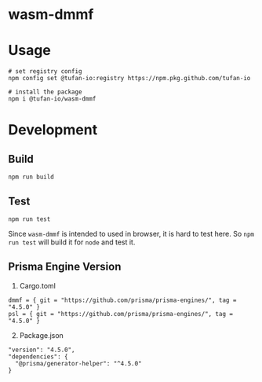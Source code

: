# wasm-dmmf

# Usage

```
# set registry config
npm config set @tufan-io:registry https://npm.pkg.github.com/tufan-io

# install the package
npm i @tufan-io/wasm-dmmf
```

# Development

## Build
```
npm run build
```

## Test
```
npm run test
```
Since `wasm-dmmf` is intended to used in browser, it is hard to test here.
So `npm run test` will build it for `node` and test it.

## Prisma Engine Version
1. Cargo.toml
```
dmmf = { git = "https://github.com/prisma/prisma-engines/", tag = "4.5.0" }
psl = { git = "https://github.com/prisma/prisma-engines/", tag = "4.5.0" }
```

2. Package.json
```
"version": "4.5.0",
"dependencies": {
  "@prisma/generator-helper": "^4.5.0"
}
```

